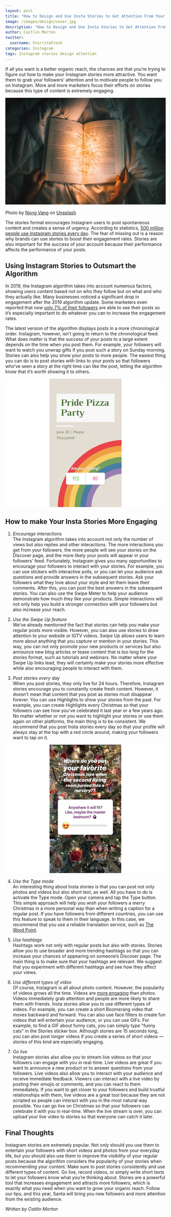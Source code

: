 ```yaml
---
layout: post
title: "How to Design and Use Insta Stories to Get Attention From Your Followers"
image: /images/design/cover.jpg
description: "How to Design and Use Insta Stories to Get Attention From Your Followers"
author: Caitlin Morton
twitter:
  username: StorritoFresh
categories: Instagram
tags: Instagram stories design attention
---
```


If all you want is a better organic reach, the chances are that you’re trying to figure out how to make your Instagram stories more attractive. You want them to grab your followers’ attention and to motivate people to follow you on Instagram. More and more marketers focus their efforts on stories because this type of content is extremely engaging.

![cover](/images/design/cover.jpg)

<!--more-->
Photo by [Nong Vang](https://unsplash.com/@californong) on [Unsplash](https://unsplash.com)

The stories format encourages Instagram users to post spontaneous content and creates a sense of urgency. According to statistics, [500 million people use Instagram stories every day](https://www.statista.com/statistics/730315/instagram-stories-dau/). The fear of missing out is a reason why brands can use stories to boost their engagement rates. Stories are also important for the success of your account because their performance affects the performance of your posts.

## Using Instagram Stories to Outsmart the Algorithm

In 2019, the Instagram algorithm takes into account numerous factors, showing users content based not on who they follow but on what and who they actually like. Many businesses noticed a significant drop in engagement after the 2019 algorithm update. Some marketers even reported that now [only 7% of their followers](https://www.socialmediatoday.com/news/instagram-debunks-growing-myth-around-post-reach-restrictions/546680/) are able to see their posts so it’s especially important to do whatever you can to increase the engagement rates.

The latest version of the algorithm displays posts in a more chronological order. Instagram, however, isn’t going to return to the chronological feed. What does matter is that the success of your posts to a large extent depends on the time when you post them. For example, your followers will want to watch you unwrap gifts if you post such a story on Sunday morning. Stories can also help you show your posts to more people. The easiest thing you can do is to post stories with links to your posts so that followers who’ve seen a story at the right time can like the post, letting the algorithm know that it’s worth showing it to others.

![Design 1](/images/design/design1.jpg)

## How to make Your Insta Stories More Engaging

1. *Encourage interactions*  
The Instagram algorithm takes into account not only the number of views but also replies and other interactions. The more interactions you get from your followers, the more people will see your stories on the Discover page, and the more likely your posts will appear in your followers’ feed. Fortunately, Instagram gives you many opportunities to encourage your followers to interact with your stories.
For example, you can use stickers with interactive polls, or you can let your audience ask questions and provide answers in the subsequent stories. Ask your followers what they love about your style and let them leave their comments. After this, you can post the best answers in the subsequent stories. You can also use the Swipe Meter to help your audience demonstrate how much they like your products. Simple interactions will not only help you build a stronger connection with your followers but also increase your reach. 

2. *Use the Swipe Up feature*  
We’ve already mentioned the fact that stories can help you make your regular posts more visible. However, you can also use stories to draw attention to your website or IGTV videos. Swipe Up allows users to learn more about anything that you capture or mention in your stories. This way, you can not only promote your new products or services but also announce new blog articles or tease content that is too long for the stories format, such as tutorials and webinars. No matter where your Swipe Up links lead, they will certainly make your stories more effective while also encouraging people to interact with them.

3. *Post stories every day*  
When you post stories, they only live for 24 hours. Therefore, Instagram stories encourage you to constantly create fresh content. However, it doesn’t mean that content that you post as stories must disappear forever. You can use Highlights to show your stories from the past. For example, you can create Highlights every Christmas so that your followers can see how you’ve celebrated it last year or a few years ago.
No matter whether or not you want to highlight your stories or use them again on other platforms, the main thing is to be consistent. We recommend that you post Insta stories every day so that your profile will always stay at the top with a red circle around, making your followers want to tap on it.

![Design 2](/images/design/design2.jpg)

4. *Use the Type mode*  
An interesting thing about Insta stories is that you can post not only photos and videos but also short text, as well. All you have to do is activate the Type mode. Open your camera and tap the Type button. This simple approach will help you wish your followers a merry Christmas in a more personal way than when writing a caption for a regular post.
If you have followers from different countries, you can use this feature to speak to them in their language. In this case, we recommend that you use a reliable translation service, such as [The Word Point](https://thewordpoint.com/).

5. *Use hashtags*  
Hashtags work not only with regular posts but also with stories. Stories allow you to use broader and more trending hashtags so that you can increase your chances of appearing on someone’s Discover page. The main thing is to make sure that your hashtags are relevant. We suggest that you experiment with different hashtags and see how they affect your views.

6. *Use different types of video*  
Of course, Instagram is all about photo content. However, the popularity of videos grows all the time. Videos are [more engaging](https://medium.com/@slicevideo/this-is-why-video-is-the-most-engaging-type-of-content-e5ca46d5cef1) than photos. Videos immediately grab attention and people are more likely to share them with friends. Insta stories allow you to use different types of videos.
For example, you can create a short Boomerang video that moves backward and forward. You can also use face filters to create fun videos that will entertain your audience, or you can use GIFs. For example, to find a GIF about funny cats, you can simply type "funny cats" in the Stories sticker box. Although stories are 15 seconds long, you can also post longer videos if you create a series of short videos — stories of this kind are especially engaging.
 
7. *Go live*  
Instagram stories also allow you to stream live videos so that your followers can engage with you in real-time. Live videos are great if you want to announce a new product or to answer questions from your followers. Live videos also allow you to interact with your audience and receive immediate feedback. Viewers can interact with a live video by posting their emojis or comments, and you can react to them immediately. 
If you want to get closer to your followers and build trustful relationships with them, live videos are a great tool because they are not scripted so people can interact with you in the most natural way possible. You can go live on Christmas so that your followers can celebrate it with you in real-time. When the live stream is over, you can upload your live video to stories so that everyone can catch it later.

## Final Thoughts

Instagram stories are extremely popular. Not only should you use them to entertain your followers with short videos and photos from your everyday life, but you should also use them to improve the visibility of your regular posts because the algorithm considers the popularity of your stories when recommending your content.
Make sure to post stories consistently and use different types of content. Go live, record videos, or simply write short texts to let your followers know what you’re thinking about. Stories are a powerful tool that increases engagement and attracts more followers, which is exactly what you need when you want to grow your organic reach. Follow our tips, and this year, Santa will bring you new followers and more attention from the existing audience.

*Written by Caitlin Morton*
